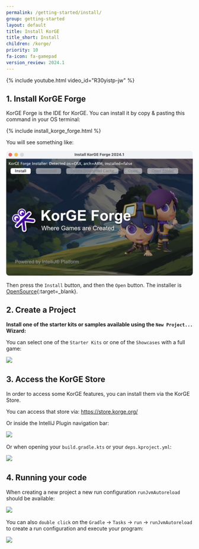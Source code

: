 ```yaml
---
permalink: /getting-started/install/
group: getting-started
layout: default
title: Install KorGE
title_short: Install
children: /korge/
priority: 10
fa-icon: fa-gamepad
version_review: 2024.1
---
```


{% include youtube.html video_id="R30yistp-jw" %}

## 1. Install KorGE Forge

KorGE Forge is the IDE for KorGE. You can install it by copy & pasting this command in your OS terminal:

<div>
{% include install_korge_forge.html %}
</div>

You will see something like:

![](/getting-started/korge-forge-installer.png)

Then press the `Install` button, and then the `Open` button. The installer is [OpenSource](https://github.com/korlibs/forge.korge.org/tree/main/src/main/kotlin/korge){:target=_blank}.

## 2. Create a Project

**Install one of the starter kits or samples available using the `New Project...` Wizard:**

You can select one of the `Starter Kits` or one of the `Showcases` with a full game:

![](/i/korge-new-project.avif)

## 3. Access the KorGE Store

In order to access some KorGE features, you can install them via the KorGE Store.

You can access that store via: <https://store.korge.org/>

Or inside the IntelliJ Plugin navigation bar:

![](/i/jitto-korge-store.avif)

Or when opening your `build.gradle.kts` or your `deps.kproject.yml`:

![](/i/jitto-korge-store2.avif)

## 4. Running your code

When creating a new project a new run configuration `runJvmAutoreload` should be available:

![](/i/runJvmAutoreload.avif)

You can also `double click` on the `Gradle` → `Tasks` → `run` → `runJvmAutoreload`
to create a run configuration and execute your program:

![](/i/gradle-panel-runJvmAutoreload.avif)
